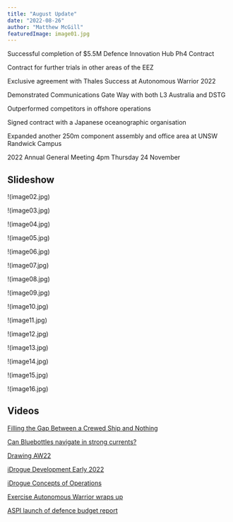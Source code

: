```yaml
---
title: "August Update"
date: "2022-08-26"
author: "Matthew McGill"
featuredImage: image01.jpg
---
```


Successful completion of $5.5M Defence Innovation Hub Ph4 Contract

Contract for further trials in other areas of the EEZ

Exclusive agreement with Thales Success at Autonomous Warrior 2022

Demonstrated Communications Gate Way with both L3 Australia and DSTG

Outperformed competitors in offshore operations

Signed contract with a Japanese oceanographic organisation

Expanded another 250m component assembly and office area at UNSW Randwick Campus

2022 Annual General Meeting 4pm Thursday 24 November

Slideshow
---------

!(image02.jpg)

!(image03.jpg)

!(image04.jpg)

!(image05.jpg)

!(image06.jpg)

!(image07.jpg)

!(image08.jpg)

!(image09.jpg)

!(image10.jpg)

!(image11.jpg)

!(image12.jpg)

!(image13.jpg)

!(image14.jpg)

!(image15.jpg)

!(image16.jpg)


Videos
------

[Filling the Gap Between a Crewed Ship and Nothing](https://youtu.be/LUdWvd2uMyQ)

[Can Bluebottles navigate in strong currents?](https://youtu.be/e7XCR0PLt3s)

[Drawing AW22](https://youtu.be/ZEMml0MPsHI)

[iDrogue Development Early 2022](https://youtu.be/VC08YMhyud0)

[iDrogue Concepts of Operations](https://youtu.be/B8LysXqq-98)

[Exercise Autonomous Warrior wraps up](https://www.youtube.com/watch?v=rYwMKviAZK8)

[ASPI launch of defence budget report](https://youtu.be/6z7igiPI4_U?t=1665)




